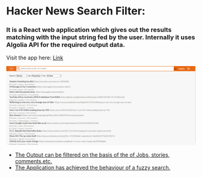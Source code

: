 # Hacker News Search Filter:
### It is a React web application which gives out the results matching with the input string fed by the user. Internally it uses Algolia API for the required output data.


Visit the app here: <a href="https://hackernewssearch.vercel.app/">Link 

![Image](./src/output.png)

- The Output can be filtered on the basis of the of Jobs, stories, comments,etc.
- The Application has achieved the behaviour of a fuzzy search.
